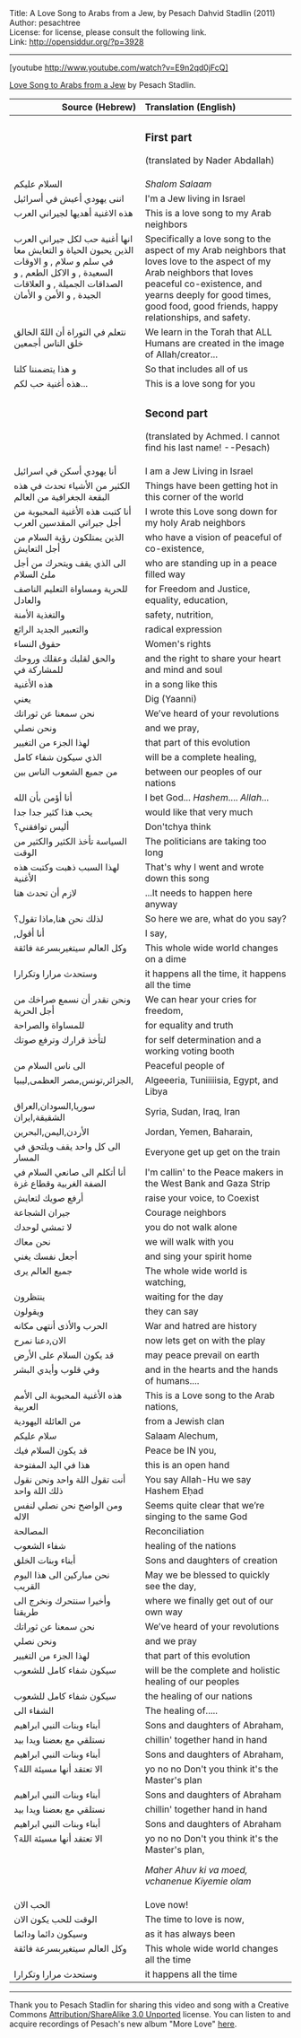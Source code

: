 <html>
<head></head>
<body>
Title: A Love Song to Arabs from a Jew, by Pesach Dahvid Stadlin (2011)<br />
Author: pesachtree<br />
License: for license, please consult the following link.<br />
Link: <a href="http://opensiddur.org/?p=3928">http://opensiddur.org/?p=3928</a>
<p />
<hr />

[youtube http://www.youtube.com/watch?v=E9n2qd0jFcQ]

<a href="http://www.youtube.com/watch?v=E9n2qd0jFcQ">Love Song to Arabs from a Jew</a> by Pesach Stadlin.


<table style="margin-left: auto;margin-right: auto;" class="draggable">
<thead><tr><th id="x" style="text-align: right;">Source (Hebrew)</th><th style="text-align: left;">Translation (English)</th></tr></thead>
<tbody>
<tr><td style="vertical-align:top;" width="46%">
<div class="arabic"><span lang="ar">

</span></div></td>
 
<td width="53%"><div class="english">
<h3>First part</h3>

(translated by Nader Abdallah)
</div></tr>


<tr><td style="vertical-align:top;" width="46%">
<div class="arabic"><span lang="ar">
السلام عليكم
</span></div></td>
 
<td width="53%"><div class="english">
<em>Shalom Salaam</em>
</div></tr>


<tr><td style="vertical-align:top;" width="46%">
<div class="arabic"><span lang="ar">
اننى يهودي أعيش في أسرائيل
</span></div></td>
 
<td width="53%"><div class="english">
I'm a Jew living in Israel
</div></tr>


<tr><td style="vertical-align:top;" width="46%">
<div class="arabic"><span lang="ar">
هذه الاغنية أهديها لجيراني العرب
</span></div></td>
 
<td width="53%"><div class="english">
This is a love song to my Arab neighbors
</div></tr>


<tr><td style="vertical-align:top;" width="46%">
<div class="arabic"><span lang="ar">
انها أغنية حب لكل جيراني العرب الذين يحبون الحياة و التعايش معا في سلم و سلام , و الاوقات السعيدة , و الاكل الطعم , و الصداقات الجميلة , و العلاقات الجيدة , و الأمن و الأمان
</span></div></td>
 
<td width="53%"><div class="english">
Specifically a love song to the aspect of my Arab neighbors that loves love to the aspect of my Arab neighbors that loves peaceful co-existence, and yearns deeply for good times, good food, good friends, happy relationships, and safety.
</div></tr>


<tr><td style="vertical-align:top;" width="46%">
<div class="arabic"><span lang="ar">
نتعلم في التوراة أن اللهّ  الخالق خلق الناس أجمعين
</span></div></td>
 
<td width="53%"><div class="english">
We learn in the Torah that ALL Humans are created in the image of Allah/creator...
</div></tr>


<tr><td style="vertical-align:top;" width="46%">
<div class="arabic"><span lang="ar">
و هذا يتضمننا كلنا
</span></div></td>
 
<td width="53%"><div class="english">
So that includes all of us
</div></tr>


<tr><td style="vertical-align:top;" width="46%">
<div class="arabic"><span lang="ar">
هذه أغنية حب لكم...
</span></div></td>
 
<td width="53%"><div class="english">
This is a love song for you
</div></tr>


<tr><td style="vertical-align:top;" width="46%">
<div class="arabic"><span lang="ar">

</span></div></td>
 
<td width="53%"><div class="english">
<h3>Second part</h3>

(translated by Achmed. I cannot find his last name! --Pesach)
</div></tr>


<tr><td style="vertical-align:top;" width="46%">
<div class="arabic"><span lang="ar">
أنا يهودي أسكن في اسرائيل
</span></div></td>
 
<td width="53%"><div class="english">
I am a Jew Living in Israel
</div></tr>


<tr><td style="vertical-align:top;" width="46%">
<div class="arabic"><span lang="ar">
الكثير من الأشياء تحدث في هذه البقعة الجغرافية من العالم
</span></div></td>
 
<td width="53%"><div class="english">
Things have been getting hot in this corner of the world
</div></tr>


<tr><td style="vertical-align:top;" width="46%">
<div class="arabic"><span lang="ar">
أنا كتبت هذه الأغنية المحبوبة من أجل جيراني المقدسين العرب
</span></div></td>
 
<td width="53%"><div class="english">
I wrote this Love song down for my holy Arab neighbors
</div></tr>


<tr><td style="vertical-align:top;" width="46%">
<div class="arabic"><span lang="ar">
الذين يمتلكون رؤية السلام من أجل التعايش
</span></div></td>
 
<td width="53%"><div class="english">
who have a vision of peaceful of co-existence,
</div></tr>


<tr><td style="vertical-align:top;" width="46%">
<div class="arabic"><span lang="ar">
الى الذي يقف ويتحرك من أجل ملئ السلام
</span></div></td>
 
<td width="53%"><div class="english">
who are standing up in a peace filled way
</div></tr>


<tr><td style="vertical-align:top;" width="46%">
<div class="arabic"><span lang="ar">
للحرية ومساواة التعليم الناصف والعادل
</span></div></td>
 
<td width="53%"><div class="english">
for Freedom and Justice, equality, education,
</div></tr>


<tr><td style="vertical-align:top;" width="46%">
<div class="arabic"><span lang="ar">
والتغذية الأمنة
</span></div></td>
 
<td width="53%"><div class="english">
safety, nutrition,
</div></tr>


<tr><td style="vertical-align:top;" width="46%">
<div class="arabic"><span lang="ar">
والتعبير الجديد الرائع
</span></div></td>
 
<td width="53%"><div class="english">
radical expression


</div></tr>


<tr><td style="vertical-align:top;" width="46%">
<div class="arabic"><span lang="ar">
حقوق النساء
</span></div></td>
 
<td width="53%"><div class="english">
Women's rights
</div></tr>


<tr><td style="vertical-align:top;" width="46%">
<div class="arabic"><span lang="ar">
والحق لقلبك وعقلك وروحك للمشاركة في
</span></div></td>
 
<td width="53%"><div class="english">
and the right to share your heart and mind and soul
</div></tr>


<tr><td style="vertical-align:top;" width="46%">
<div class="arabic"><span lang="ar">
هذه الأغنية
</span></div></td>
 
<td width="53%"><div class="english">
in a song like this


</div></tr>


<tr><td style="vertical-align:top;" width="46%">
<div class="arabic"><span lang="ar">
يعني
</span></div></td>
 
<td width="53%"><div class="english">
Dig (Yaanni)
</div></tr>


<tr><td style="vertical-align:top;" width="46%">
<div class="arabic"><span lang="ar">
نحن سمعنا عن ثوراتك
</span></div></td>
 
<td width="53%"><div class="english">
We’ve heard of your revolutions
</div></tr>


<tr><td style="vertical-align:top;" width="46%">
<div class="arabic"><span lang="ar">
ونحن نصلي
</span></div></td>
 
<td width="53%"><div class="english">
and we pray,
</div></tr>


<tr><td style="vertical-align:top;" width="46%">
<div class="arabic"><span lang="ar">
لهذا الجزء من التغيير
</span></div></td>
 
<td width="53%"><div class="english">
that part of this evolution
</div></tr>


<tr><td style="vertical-align:top;" width="46%">
<div class="arabic"><span lang="ar">
الذي سيكون شفاء كامل
</span></div></td>
 
<td width="53%"><div class="english">
will be a complete healing,
</div></tr>


<tr><td style="vertical-align:top;" width="46%">
<div class="arabic"><span lang="ar">
من جميع الشعوب الناس بين
</span></div></td>
 
<td width="53%"><div class="english">
between our peoples of our nations
</div></tr>


<tr><td style="vertical-align:top;" width="46%">
<div class="arabic"><span lang="ar">
أنا أؤمن بأن الله
</span></div></td>
 
<td width="53%"><div class="english">
I bet God... <em>Hashem</em>.... <em>Allah</em>...
</div></tr>


<tr><td style="vertical-align:top;" width="46%">
<div class="arabic"><span lang="ar">
يحب هذا كثير جدا جدا
</span></div></td>
 
<td width="53%"><div class="english">
would like that very much
</div></tr>


<tr><td style="vertical-align:top;" width="46%">
<div class="arabic"><span lang="ar">
أليس توافقني؟
</span></div></td>
 
<td width="53%"><div class="english">
Don'tchya think
</div></tr>


<tr><td style="vertical-align:top;" width="46%">
<div class="arabic"><span lang="ar">
السياسة تأخذ الكثير والكثير من الوقت
</span></div></td>
 
<td width="53%"><div class="english">
The politicians are taking too long
</div></tr>


<tr><td style="vertical-align:top;" width="46%">
<div class="arabic"><span lang="ar">
لهذا السبب ذهبت وكتبت هذه الأغنية
</span></div></td>
 
<td width="53%"><div class="english">
That's why I went and wrote down this song
</div></tr>


<tr><td style="vertical-align:top;" width="46%">
<div class="arabic"><span lang="ar">
لازم أن تحدث هنا
</span></div></td>
 
<td width="53%"><div class="english">
...It needs to happen here anyway
</div></tr>


<tr><td style="vertical-align:top;" width="46%">
<div class="arabic"><span lang="ar">
لذلك نحن هنا,ماذا تقول؟
</span></div></td>
 
<td width="53%"><div class="english">
So here we are, what do you say?
</div></tr>


<tr><td style="vertical-align:top;" width="46%">
<div class="arabic"><span lang="ar">
أنا أقول,‏
</span></div></td>
 
<td width="53%"><div class="english">
I say,
</div></tr>


<tr><td style="vertical-align:top;" width="46%">
<div class="arabic"><span lang="ar">
وكل العالم سيتغيربسرعة فائقة
</span></div></td>
 
<td width="53%"><div class="english">
This whole wide world changes on a dime
</div></tr>


<tr><td style="vertical-align:top;" width="46%">
<div class="arabic"><span lang="ar">
وستحدث مرارا وتكرارا
</span></div></td>
 
<td width="53%"><div class="english">
it happens all the time, it happens all the time
</div></tr>


<tr><td style="vertical-align:top;" width="46%">
<div class="arabic"><span lang="ar">
ونحن نقدر أن نسمع صراخك من أجل الحرية
</span></div></td>
 
<td width="53%"><div class="english">
We can hear your cries for freedom,
</div></tr>


<tr><td style="vertical-align:top;" width="46%">
<div class="arabic"><span lang="ar">
للمساواة والصراحة
</span></div></td>
 
<td width="53%"><div class="english">
for equality and truth
</div></tr>


<tr><td style="vertical-align:top;" width="46%">
<div class="arabic"><span lang="ar">
لتأخذ قرارك وترفع صوتك
</span></div></td>
 
<td width="53%"><div class="english">
for self determination and a working voting booth
</div></tr>


<tr><td style="vertical-align:top;" width="46%">
<div class="arabic"><span lang="ar">
الى ناس السلام من
</span></div></td>
 
<td width="53%"><div class="english">
Peaceful people of
</div></tr>


<tr><td style="vertical-align:top;" width="46%">
<div class="arabic"><span lang="ar">
الجزائر,تونس,مصر العظمى,ليبيا,
</span></div></td>
 
<td width="53%"><div class="english">
Algeeeria, Tuniiiiisia, Egypt, and Libya
</div></tr>


<tr><td style="vertical-align:top;" width="46%">
<div class="arabic"><span lang="ar">
سوريا,السودان,العراق الشقيقة,ايران
</span></div></td>
 
<td width="53%"><div class="english">
Syria, Sudan, Iraq, Iran
</div></tr>


<tr><td style="vertical-align:top;" width="46%">
<div class="arabic"><span lang="ar">
الأردن,اليمن,البحرين
</span></div></td>
 
<td width="53%"><div class="english">
Jordan, Yemen, Baharain,
</div></tr>


<tr><td style="vertical-align:top;" width="46%">
<div class="arabic"><span lang="ar">
الى كل واحد يقف ويلتحق في المسار
</span></div></td>
 
<td width="53%"><div class="english">
Everyone get up get on the train
</div></tr>


<tr><td style="vertical-align:top;" width="46%">
<div class="arabic"><span lang="ar">
أنا أتكلم الى صانعي السلام في الضفة الغربية وقطاع غزة
</span></div></td>
 
<td width="53%"><div class="english">
I'm callin' to the Peace makers in the West Bank and Gaza Strip
</div></tr>


<tr><td style="vertical-align:top;" width="46%">
<div class="arabic"><span lang="ar">
أرفع صويك لتعايش
</span></div></td>
 
<td width="53%"><div class="english">
raise your voice, to Coexist
</div></tr>


<tr><td style="vertical-align:top;" width="46%">
<div class="arabic"><span lang="ar">
جيران الشجاعة
</span></div></td>
 
<td width="53%"><div class="english">
Courage neighbors
</div></tr>


<tr><td style="vertical-align:top;" width="46%">
<div class="arabic"><span lang="ar">
لا تمشي لوحدك
</span></div></td>
 
<td width="53%"><div class="english">
you do not walk alone
</div></tr>


<tr><td style="vertical-align:top;" width="46%">
<div class="arabic"><span lang="ar">
نحن معاك
</span></div></td>
 
<td width="53%"><div class="english">
we will walk with you
</div></tr>


<tr><td style="vertical-align:top;" width="46%">
<div class="arabic"><span lang="ar">
أجعل نفسك يغني
</span></div></td>
 
<td width="53%"><div class="english">
and sing your spirit home
</div></tr>


<tr><td style="vertical-align:top;" width="46%">
<div class="arabic"><span lang="ar">
جميع العالم يرى
</span></div></td>
 
<td width="53%"><div class="english">
The whole wide world is watching,
</div></tr>


<tr><td style="vertical-align:top;" width="46%">
<div class="arabic"><span lang="ar">
ينتظرون
</span></div></td>
 
<td width="53%"><div class="english">
waiting for the day
</div></tr>


<tr><td style="vertical-align:top;" width="46%">
<div class="arabic"><span lang="ar">
ويقولون
</span></div></td>
 
<td width="53%"><div class="english">
they can say
</div></tr>


<tr><td style="vertical-align:top;" width="46%">
<div class="arabic"><span lang="ar">
الحرب والأذى أنتهى مكانه
</span></div></td>
 
<td width="53%"><div class="english">
War and hatred are history
</div></tr>


<tr><td style="vertical-align:top;" width="46%">
<div class="arabic"><span lang="ar">
الان,دعنا نمرح
</span></div></td>
 
<td width="53%"><div class="english">
now lets get on with the play
</div></tr>


<tr><td style="vertical-align:top;" width="46%">
<div class="arabic"><span lang="ar">
قد يكون السلام على الأرض
</span></div></td>
 
<td width="53%"><div class="english">
may peace prevail on earth
</div></tr>


<tr><td style="vertical-align:top;" width="46%">
<div class="arabic"><span lang="ar">
وفي قلوب وأيدي البشر
</span></div></td>
 
<td width="53%"><div class="english">
and in the hearts and the hands of humans....
</div></tr>


<tr><td style="vertical-align:top;" width="46%">
<div class="arabic"><span lang="ar">
هذه الأغنية المحبوبة الى الأمم العربية
</span></div></td>
 
<td width="53%"><div class="english">
This is a Love song to the Arab nations,
</div></tr>


<tr><td style="vertical-align:top;" width="46%">
<div class="arabic"><span lang="ar">
من العائلة اليهودية
</span></div></td>
 
<td width="53%"><div class="english">
from a Jewish clan
</div></tr>


<tr><td style="vertical-align:top;" width="46%">
<div class="arabic"><span lang="ar">
سلام عليكم
</span></div></td>
 
<td width="53%"><div class="english">
Salaam Alechum,
</div></tr>


<tr><td style="vertical-align:top;" width="46%">
<div class="arabic"><span lang="ar">
قد يكون السلام فيك
</span></div></td>
 
<td width="53%"><div class="english">
Peace be IN you,
</div></tr>


<tr><td style="vertical-align:top;" width="46%">
<div class="arabic"><span lang="ar">
هذا في اليد المفتوحة
</span></div></td>
 
<td width="53%"><div class="english">
this is an open hand
</div></tr>


<tr><td style="vertical-align:top;" width="46%">
<div class="arabic"><span lang="ar">
أنت تقول اللة واحد ونحن نقول ذلك اللة واحد
</span></div></td>
 
<td width="53%"><div class="english">
You say Allah-Hu we say Hashem Eḥad
</div></tr>


<tr><td style="vertical-align:top;" width="46%">
<div class="arabic"><span lang="ar">
ومن الواضح نحن نصلي لنفس الاله
</span></div></td>
 
<td width="53%"><div class="english">
Seems quite clear that we’re singing to the same God
</div></tr>


<tr><td style="vertical-align:top;" width="46%">
<div class="arabic"><span lang="ar">
المصالحة
</span></div></td>
 
<td width="53%"><div class="english">
Reconciliation
</div></tr>


<tr><td style="vertical-align:top;" width="46%">
<div class="arabic"><span lang="ar">
شفاء الشعوب
</span></div></td>
 
<td width="53%"><div class="english">
healing of the nations
</div></tr>


<tr><td style="vertical-align:top;" width="46%">
<div class="arabic"><span lang="ar">
أبناء وبنات الخلق
</span></div></td>
 
<td width="53%"><div class="english">
Sons and daughters of creation
</div></tr>


<tr><td style="vertical-align:top;" width="46%">
<div class="arabic"><span lang="ar">
نحن مباركين الى هذا اليوم القريب
</span></div></td>
 
<td width="53%"><div class="english">
May we be blessed to quickly see the day,
</div></tr>


<tr><td style="vertical-align:top;" width="46%">
<div class="arabic"><span lang="ar">
وأخيرا سنتحرك ونخرج الى طريقنا
</span></div></td>
 
<td width="53%"><div class="english">
where we finally get out of our own way
</div></tr>


<tr><td style="vertical-align:top;" width="46%">
<div class="arabic"><span lang="ar">
نحن سمعنا عن ثوراتك
</span></div></td>
 
<td width="53%"><div class="english">
We’ve heard of your revolutions
</div></tr>


<tr><td style="vertical-align:top;" width="46%">
<div class="arabic"><span lang="ar">
ونحن نصلي
</span></div></td>
 
<td width="53%"><div class="english">
and we pray
</div></tr>


<tr><td style="vertical-align:top;" width="46%">
<div class="arabic"><span lang="ar">
لهذا الجزء من التغيير
</span></div></td>
 
<td width="53%"><div class="english">
that part of this evolution
</div></tr>


<tr><td style="vertical-align:top;" width="46%">
<div class="arabic"><span lang="ar">
سيكون شفاء كامل للشعوب
</span></div></td>
 
<td width="53%"><div class="english">
will be the complete and holistic healing of our peoples
</div></tr>


<tr><td style="vertical-align:top;" width="46%">
<div class="arabic"><span lang="ar">
سيكون شفاء كامل للشعوب
</span></div></td>
 
<td width="53%"><div class="english">
the healing of our nations
</div></tr>


<tr><td style="vertical-align:top;" width="46%">
<div class="arabic"><span lang="ar">
الشفاء الى
</span></div></td>
 
<td width="53%"><div class="english">
The healing of.....
</div></tr>


<tr><td style="vertical-align:top;" width="46%">
<div class="arabic"><span lang="ar">
أبناء وبنات النبي ابراهيم
</span></div></td>
 
<td width="53%"><div class="english">
Sons and daughters of Abraham,
</div></tr>


<tr><td style="vertical-align:top;" width="46%">
<div class="arabic"><span lang="ar">
نستلقي مع بعضنا ويدا بيد
</span></div></td>
 
<td width="53%"><div class="english">
chillin' together hand in hand
</div></tr>


<tr><td style="vertical-align:top;" width="46%">
<div class="arabic"><span lang="ar">
أبناء وبنات النبي ابراهيم
</span></div></td>
 
<td width="53%"><div class="english">
Sons and daughters of Abraham,
</div></tr>


<tr><td style="vertical-align:top;" width="46%">
<div class="arabic"><span lang="ar">
الا تعتقد أنها مسيئة اللة؟
</span></div></td>
 
<td width="53%"><div class="english">
yo no no Don't you think it's the Master's plan
</div></tr>


<tr><td style="vertical-align:top;" width="46%">
<div class="arabic"><span lang="ar">
أبناء وبنات النبي ابراهيم
</span></div></td>
 
<td width="53%"><div class="english">
Sons and daughters of Abraham
</div></tr>


<tr><td style="vertical-align:top;" width="46%">
<div class="arabic"><span lang="ar">
نستلقي مع بعضنا ويدا بيد
</span></div></td>
 
<td width="53%"><div class="english">
chillin' together hand in hand
</div></tr>


<tr><td style="vertical-align:top;" width="46%">
<div class="arabic"><span lang="ar">
أبناء وبنات النبي ابراهيم
</span></div></td>
 
<td width="53%"><div class="english">
Sons and daughters of Abraham
</div></tr>


<tr><td style="vertical-align:top;" width="46%">
<div class="arabic"><span lang="ar">
الا تعتقد أنها مسيئة اللة؟
</span></div></td>
 
<td width="53%"><div class="english">
yo no no Don't you think it's the Master's plan,

<em>Maher Ahuv ki va moed, vchanenue Kiyemie olam</em>
</div></tr>


<tr><td style="vertical-align:top;" width="46%">
<div class="arabic"><span lang="ar">
الحب الان
</span></div></td>
 
<td width="53%"><div class="english">
Love now!
</div></tr>


<tr><td style="vertical-align:top;" width="46%">
<div class="arabic"><span lang="ar">
الوقت للحب يكون الان
</span></div></td>
 
<td width="53%"><div class="english">
The time to love is now,
</div></tr>


<tr><td style="vertical-align:top;" width="46%">
<div class="arabic"><span lang="ar">
وسيكون دائما ودائما
</span></div></td>
 
<td width="53%"><div class="english">
as it has always been
</div></tr>


<tr><td style="vertical-align:top;" width="46%">
<div class="arabic"><span lang="ar">
وكل العالم سيتغيربسرعة فائقة
</span></div></td>
 
<td width="53%"><div class="english">
This whole wide world changes all the time
</div></tr>


<tr><td style="vertical-align:top;" width="46%">
<div class="arabic"><span lang="ar">
وستحدث مرارا وتكرارا
</span></div></td>
 
<td width="53%"><div class="english">
it happens all the time
</td></div></tr></tbody></table>

<hr />

Thank you to Pesach Stadlin for sharing this video and song with a Creative Commons <a href="http://creativecommons.org/licenses/by-sa/3.0/">Attribution/ShareAlike 3.0 Unported</a> license. You can listen to and acquire recordings of Pesach's new album "More Love" <a href="http://pesachsong.bandcamp.com/">here</a>.
</body>
</html>